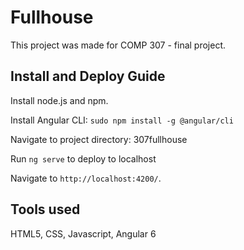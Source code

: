 # Fullhouse

This project was made for COMP 307 - final project. 

## Install and Deploy Guide

Install node.js and npm.

Install Angular CLI: `sudo npm install -g @angular/cli`

Navigate to project directory: 307fullhouse

Run `ng serve` to deploy to localhost

Navigate to `http://localhost:4200/`. 

## Tools used

HTML5, CSS, Javascript, Angular 6
